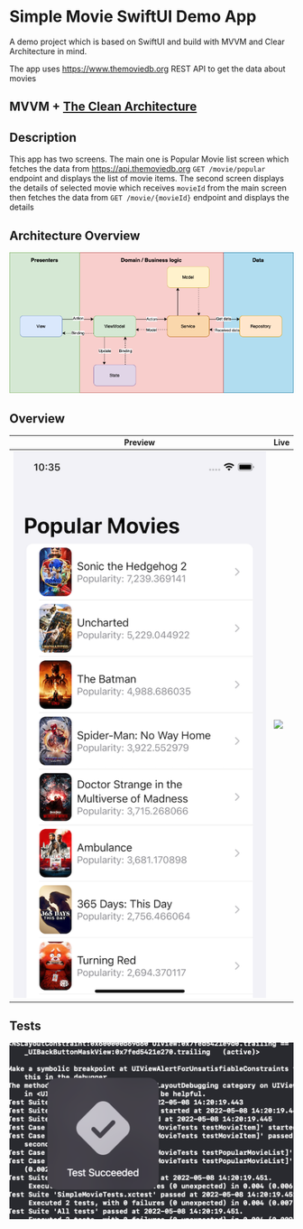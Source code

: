 # Simple Movie SwiftUI Demo App

A demo project which is based on SwiftUI and build with MVVM and Clear Architecture in mind.

The app uses https://www.themoviedb.org REST API to get the data about movies

## MVVM + [The Clean Architecture](https://blog.cleancoder.com/uncle-bob/2012/08/13/the-clean-architecture.html)

## Description


This app has two screens. The main one is Popular Movie list screen which fetches the data from https://api.themoviedb.org `GET /movie/popular` endpoint and displays the list of movie items. The second screen displays the details of selected movie which receives `movieId` from the main screen then fetches the data from `GET
/movie/{movieId}` endpoint and displays the details

## Architecture Overview

![](TheCleanArchitecture.png)

## Overview

| Preview           | Live             |
|-------------------|------------------|
| ![](swiftui.png)  | ![](swiftui.gif) |

## Tests

![](tests.png) 